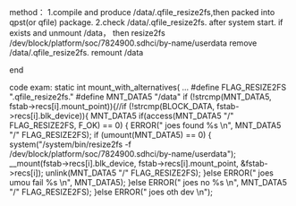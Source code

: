 method：
1.compile and produce /data/.qfile_resize2fs,then packed into qpst(or qfile) package.
2.check   /data/.qfile_resize2fs. after system start.
 if exists and unmount /data，
 then resize2fs /dev/block/platform/soc/7824900.sdhci/by-name/userdata
 remove /data/.qfile_resize2fs.
 remount /data
 
 
 end
 
 code exam:
 static int mount_with_alternatives(
 ...
 #define FLAG_RESIZE2FS ".qfile_resize2fs."
 #define MNT_DATA5 "/data"
 if (!strcmp(MNT_DATA5, fstab->recs[i].mount_point)){//if (!strcmp(BLOCK_DATA, fstab->recs[i].blk_device)){ MNT_DATA5
                    if(access(MNT_DATA5 "/" FLAG_RESIZE2FS, F_OK) == 0) { ERROR(" joes found %s \n", MNT_DATA5 "/" FLAG_RESIZE2FS);
                        if (umount(MNT_DATA5) == 0) {
                            system("/system/bin/resize2fs -f /dev/block/platform/soc/7824900.sdhci/by-name/userdata");
                            __mount(fstab->recs[i].blk_device, fstab->recs[i].mount_point, &fstab->recs[i]);
                            unlink(MNT_DATA5 "/" FLAG_RESIZE2FS);
                        }else ERROR(" joes umou fail %s \n", MNT_DATA5);
                    }else ERROR(" joes no %s \n", MNT_DATA5 "/" FLAG_RESIZE2FS);
                }else ERROR(" joes oth dev \n");
                


 
